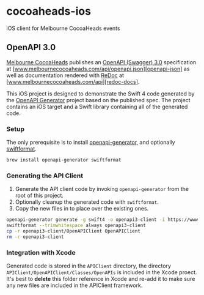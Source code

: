 # cocoaheads-ios
iOS client for Melbourne CocoaHeads events

## OpenAPI 3.0

[Melbourne CocoaHeads][melbourne-cocoaheads] publishes an [OpenAPI (Swagger) 3.0][openapi-spec] specification at [www.melbournecocoaheads.com/api/openapi.json][openapi-json] 
as well as documentation rendered with [ReDoc][redoc] at [www.melbournecocoaheads.com/api][redoc-docs].

This iOS project is designed to demonstrate the Swift 4 code generated by the [OpenAPI Generator][openapi-generator] project based on the published spec. The project contains
an iOS target and a Swift library containing all of the generated code.

### Setup

The only prerequisite is to install [openapi-generator], and optionally [swiftformat][swiftformat].

```bash
brew install openapi-generator swiftformat
```

### Generating the API Client

1. Generate the API client code by invoking `openapi-generator` from the root of this project.
2. Optionally cleanup the generated code with `swiftformat`.
3. Copy the new files in to place over the existing ones.


```bash
openapi-generator generate -g swift4 -o openapi3-client -i https://www.melbournecocoaheads.com/api/openapi.json
swiftformat --trimwhitespace always openapi3-client
cp -r openapi3-client/OpenAPIClient OpenAPIClient
rm -r openapi3-client
```

### Integration with Xcode

Generated code is stored in the `APIClient` directory, the directory `APIClient/OpenAPIClient/Classes/OpenAPIs` is included in the Xcode proect.
It's best to **delete** this folder reference in Xcode and re-add it to make sure any new files are included in the APIClient framework.


[openapi-spec]: https://github.com/OAI/OpenAPI-Specification/blob/master/versions/3.0.0.md
[melbourne-cocoaheads]:  https://www.melbournecocoaheads.com
[openapi-json]: https://www.melbournecocoaheads.com/api/openapi.json
[openapi-generator]: https://github.com/OpenAPITools/openapi-generator
[redoc]: https://github.com/Rebilly/ReDoc
[redoc-docs]: https://www.melbournecocoaheads.com/api/
[swiftformat]: https://github.com/nicklockwood/SwiftFormat

